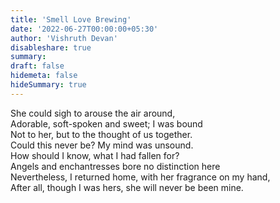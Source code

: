 ```yaml
---
title: 'Smell Love Brewing'
date: '2022-06-27T00:00:00+05:30'
author: 'Vishruth Devan'
disableshare: true
summary: 
draft: false
hidemeta: false
hideSummary: true
---
```


She could sigh to arouse the air around,  
Adorable, soft-spoken and sweet; I was bound  
Not to her, but to the thought of us together.  
Could this never be? My mind was unsound.  
How should I know, what I had fallen for?  
Angels and enchantresses bore no distinction here  
Nevertheless, I returned home, with her fragrance on my hand,  
After all, though I was hers, she will never be been mine.

